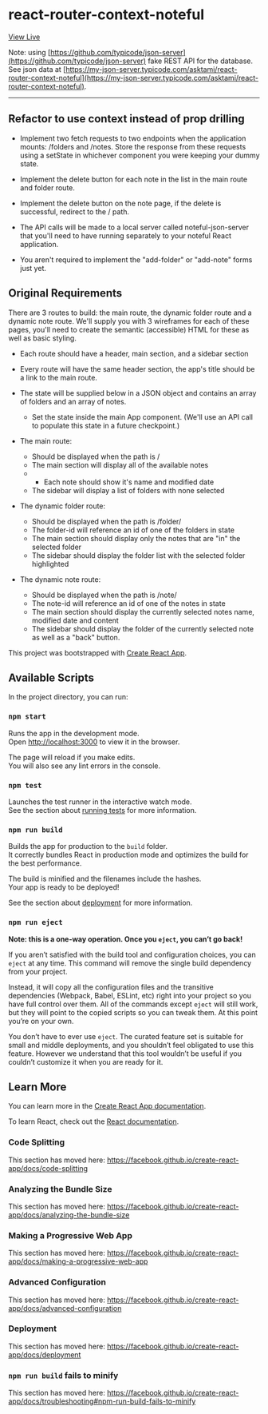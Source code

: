 # react-router-context-noteful

[View Live](https://asktami.github.io/react-router-context-noteful/)

Note: using [https://github.com/typicode/json-server](https://github.com/typicode/json-server) fake REST API for the database.  See json data at [https://my-json-server.typicode.com/asktami/react-router-context-noteful](https://my-json-server.typicode.com/asktami/react-router-context-noteful).

-----

## Refactor to use context instead of prop drilling

- Implement two fetch requests to two endpoints when the application mounts: /folders and /notes. Store the response from these requests using a setState in whichever component you were keeping your dummy state.

- Implement the delete button for each note in the list in the main route and folder route.

- Implement the delete button on the note page, if the delete is successful, redirect to the / path.

- The API calls will be made to a local server called noteful-json-server that you'll need to have running separately to your noteful React application.

- You aren't required to implement the "add-folder" or "add-note" forms just yet.



## Original Requirements

There are 3 routes to build: the main route, the dynamic folder route and a dynamic note route. We'll supply you with 3 wireframes for each of these pages, you'll need to create the semantic (accessible) HTML for these as well as basic styling.

- Each route should have a header, main section, and a sidebar section

- Every route will have the same header section, the app's title should be a link to the main route.

- The state will be supplied below in a JSON object and contains an array of folders and an array of notes.
	- Set the state inside the main App component. (We'll use an API call to populate this state in a future checkpoint.)

- The main route:
	- Should be displayed when the path is /
	- The main section will display all of the available notes
	- - Each note should show it's name and modified date
	- The sidebar will display a list of folders with none selected

- The dynamic folder route:
	- Should be displayed when the path is /folder/<with-a-folder-id-here>
	- The folder-id will reference an id of one of the folders in state
	- The main section should display only the notes that are "in" the selected folder
	- The sidebar should display the folder list with the selected folder highlighted

- The dynamic note route:
	- Should be displayed when the path is /note/<with-a-note-id-here>
	- The note-id will reference an id of one of the notes in state
	- The main section should display the currently selected notes name, modified date and content
	- The sidebar should display the folder of the currently selected note as well as a "back" button.

This project was bootstrapped with [Create React App](https://github.com/facebook/create-react-app).

## Available Scripts

In the project directory, you can run:

### `npm start`

Runs the app in the development mode.<br>
Open [http://localhost:3000](http://localhost:3000) to view it in the browser.

The page will reload if you make edits.<br>
You will also see any lint errors in the console.

### `npm test`

Launches the test runner in the interactive watch mode.<br>
See the section about [running tests](https://facebook.github.io/create-react-app/docs/running-tests) for more information.

### `npm run build`

Builds the app for production to the `build` folder.<br>
It correctly bundles React in production mode and optimizes the build for the best performance.

The build is minified and the filenames include the hashes.<br>
Your app is ready to be deployed!

See the section about [deployment](https://facebook.github.io/create-react-app/docs/deployment) for more information.

### `npm run eject`

**Note: this is a one-way operation. Once you `eject`, you can’t go back!**

If you aren’t satisfied with the build tool and configuration choices, you can `eject` at any time. This command will remove the single build dependency from your project.

Instead, it will copy all the configuration files and the transitive dependencies (Webpack, Babel, ESLint, etc) right into your project so you have full control over them. All of the commands except `eject` will still work, but they will point to the copied scripts so you can tweak them. At this point you’re on your own.

You don’t have to ever use `eject`. The curated feature set is suitable for small and middle deployments, and you shouldn’t feel obligated to use this feature. However we understand that this tool wouldn’t be useful if you couldn’t customize it when you are ready for it.

## Learn More

You can learn more in the [Create React App documentation](https://facebook.github.io/create-react-app/docs/getting-started).

To learn React, check out the [React documentation](https://reactjs.org/).

### Code Splitting

This section has moved here: https://facebook.github.io/create-react-app/docs/code-splitting

### Analyzing the Bundle Size

This section has moved here: https://facebook.github.io/create-react-app/docs/analyzing-the-bundle-size

### Making a Progressive Web App

This section has moved here: https://facebook.github.io/create-react-app/docs/making-a-progressive-web-app

### Advanced Configuration

This section has moved here: https://facebook.github.io/create-react-app/docs/advanced-configuration

### Deployment

This section has moved here: https://facebook.github.io/create-react-app/docs/deployment

### `npm run build` fails to minify

This section has moved here: https://facebook.github.io/create-react-app/docs/troubleshooting#npm-run-build-fails-to-minify
